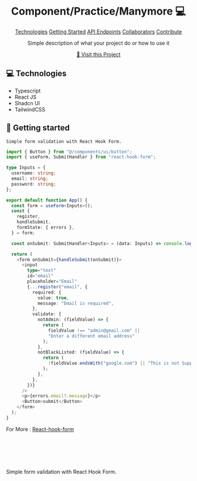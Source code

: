 <h1 align="center" style="font-weight: bold;">Component/Practice/Manymore 💻</h1>

<p align="center">
<a href="#tech">Technologies</a>
<a href="#started">Getting Started</a>
<a href="#routes">API Endpoints</a>
<a href="#colab">Collaborators</a>
<a href="#contribute">Contribute</a> 
</p>

<p align="center">Simple description of what your project do or how to use it</p>

<p align="center">
<a href="https://github.com/ShaanCoding">📱 Visit this Project</a>
</p>
 
<h2 id="technologies">💻 Technologies</h2>

- Typescript
- React JS
- Shadcn UI
- TailwindCSS

<h2 id="started">🚀 Getting started</h2>

```
Simple form validation with React Hook Form.
```

```typescript
import { Button } from "@/components/ui/button";
import { useForm, SubmitHandler } from "react-hook-form";

type Inputs = {
  username: string;
  email: string;
  password: string;
};

export default function App() {
  const form = useForm<Inputs>();
  const {
    register,
    handleSubmit,
    formState: { errors },
  } = form;

  const onSubmit: SubmitHandler<Inputs> = (data: Inputs) => console.log(data);

  return (
    <form onSubmit={handleSubmit(onSubmit)}>
      <input
        type="text"
        id="email"
        placeholder="Email"
        {...register("email", {
          required: {
            value: true,
            message: "Email is required",
          },
          validate: {
            notAdmin: (fieldValue) => {
              return (
                fieldValue !== "admin@gmail.com" ||
                "Enter a different email address"
              );
            },
            notBlackListed: (fieldValue) => {
              return (
                !fieldValue.endsWith("google.com") || "This is not Supported"
              );
            },
          },
        })}
      />
      <p>{errors.email?.message}</p>
      <Button>submit</Button>
    </form>
  );
}
```

For More : [React-hook-form](https://react-hook-form.com/)
</br>
</br>
</br>
</br>
</br>
</br>

Simple form validation with React Hook Form.
